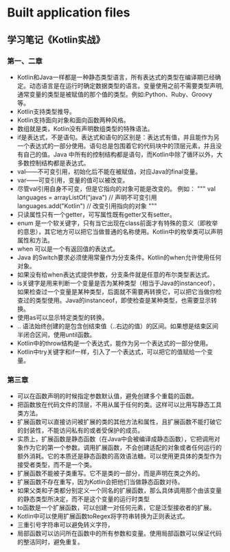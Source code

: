 # Built application files

## 学习笔记《Kotlin实战》

### 第一、二章
* Kotlin和Java一样都是一种静态类型语言，所有表达式的类型在编译期已经确定。动态语言是在运行时确定数据类型的语言。变量使用之前不需要类型声明,通常变量的类型是被赋值的那个值的类型。例如:Python、Ruby、Groovy等。
* Kotlin支持类型推导。
* Kotlin支持面向对象和面向函数两种风格。
* 数组就是类，Kotlin没有声明数组类型的特殊语法。
* if是表达式，不是语句。表达式和语句的区别是：表达式有值，并且能作为另一个表达式的一部分使用。语句总是包围着它的代码块中的顶层元素，并且没有自己的值。Java 中所有的控制结构都是语句，而Kotlin中除了循环以外，大多数控制结构都是表达式。
* val——不可变引用，初始化后不能在被赋值，对应Java的final变量。
* var——可变引用，变量的值可以被改变。
* 尽管val引用自身不可变，但是它指向的对象可能是改变的。 例如：
"""
  val languages = arrayListOf("java") // 声明不可变引用
  languages.add("Kotlin")             // 改变引用指向的对象
"""
* 只读属性只有一个getter，可写属性既有getter又有setter。
* enum 是一个软关键字，只有当它出现在class前面才有特殊的意义（即枚举的意思），其它地方可以把它当做普通的名称使用。Kotlin中的枚举类可以声明属性和方法。
* when 可以是一个有返回值的表达式。
* Java 的Switch要求必须使用常量作为分支条件。Kotlin的when允许使用任何对象。
* 如果没有给when表达式提供参数，分支条件就是任意的布尔类型表达式。
* is关键字是用来判断一个变量是否为某种类型（相当于Java的instanceof），如果检查过一个变量是某种类型，后面就不需要再转换它，可以把它当做你检查过的类型使用。Java的instanceof，即使检查是某种类型，也需要显示转换。
* 使用as可以显示特定类型的转换。
* .. 语法始终创建的是包含创结束值（..右边的值）的区间。如果想是结束区间半闭合区间，使用until函数。
* Kotlin中的throw结构是一个表达式，能作为另一个表达式的一部分使用。
* Kotlin中try关键字和if一样，引入了一个表达式，可以把它的值赋给一个变量。

### 第三章
* 可以在函数声明的时候指定参数默认值，避免创建多个重载的函数。
* 把函数放在代码文件的顶层，不用从属于任何的类。这样可以比用写静态工具类方法。
* 扩展函数可以直接访问被扩展的类的其他方法和属性，且扩展函数不能打破它的封装性，不能访问私有的或者受保护的成员。
* 实质上，扩展函数是静态函数（在Java中会被编译成静态函数），它把调用对象作为它的第一个参数。调用扩展函数，不会创建适配的对象或者任何运行的额外消耗。它的本质还是静态函数的高效语法糖。可以使用更具体的类型作为接受者类型，而不是一个类。
* 扩展函数不能被子类重写。它不是类的一部分，而是声明在类之外的。
* 扩展函数不存在重写，因为Kotlin会把他们当做静态函数对待。
* 如果父类和子类都分别定义一个同名的扩展函数，那么具体调用那个由该变量的静态类型所决定，而不是这个变量的运行时类型
* to函数是一个扩展函数，可以创建一对任何元素，它是泛型接收者的扩展。
* Kotlin中可以使用扩展函数toRegex将字符串转换为正则表达式。
* 三重引号字符串可以避免转义字符，
* 局部函数可以访问所在函数中的所有参数和变量。使用局部函数可以保证代码的整洁同时，避免重复。



















